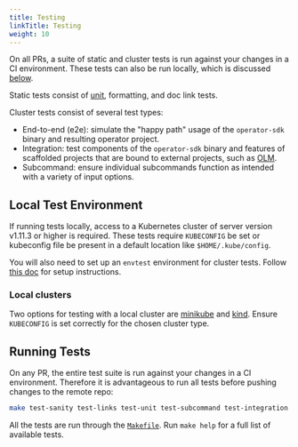 ```yaml
---
title: Testing
linkTitle: Testing
weight: 10
---
```


On all PRs, a suite of static and cluster tests is run against your changes in a CI environment.
These tests can also be run locally, which is discussed [below](#local-test-environment).

Static tests consist of [unit][unit-tests], formatting, and doc link tests.

Cluster tests consist of several test types:
- End-to-end (e2e): simulate the "happy path" usage of the `operator-sdk` binary and resulting operator project.
- Integration: test components of the `operator-sdk` binary and features of scaffolded projects that are
bound to external projects, such as [OLM][olm].
- Subcommand: ensure individual subcommands function as intended with a variety of input options.

## Local Test Environment

If running tests locally, access to a Kubernetes cluster of server version v1.11.3 or higher is required.
These tests require `KUBECONFIG` be set or kubeconfig file be present in a default location like `$HOME/.kube/config`.

You will also need to set up an `envtest` environment for cluster tests. Follow [this doc][envtest-setup]
for setup instructions.

### Local clusters

Two options for testing with a local cluster are [minikube][minikube] and [kind][kind].
Ensure `KUBECONFIG` is set correctly for the chosen cluster type.

## Running Tests

On any PR, the entire test suite is run against your changes in a CI environment.
Therefore it is advantageous to run all tests before pushing changes to the remote repo:

```sh
make test-sanity test-links test-unit test-subcommand test-integration test-e2e
```

All the tests are run through the [`Makefile`][makefile]. Run `make help` for a full list of available tests.

[unit-tests]: https://onsi.github.io/gomega/
[olm]: https://olm.operatorframework.io/
[minikube]: https://kubernetes.io/docs/setup/learning-environment/minikube/
[kind]: https://kind.sigs.k8s.io/
[envtest-setup]: /docs/building-operators/golang/references/envtest-setup
[makefile]: https://github.com/operator-framework/operator-sdk/blob/master/Makefile
